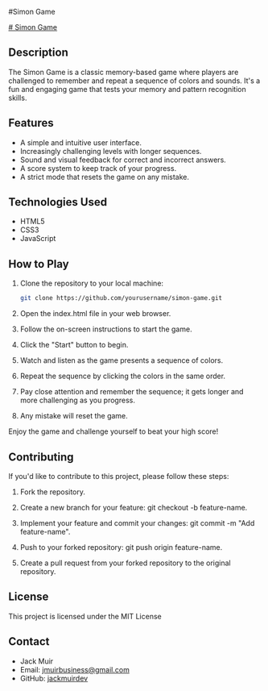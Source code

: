 #Simon Game

[# Simon Game](https://the-simons-game.netlify.app/)

## Description

The Simon Game is a classic memory-based game where players are challenged to remember and repeat a sequence of colors and sounds. It's a fun and engaging game that tests your memory and pattern recognition skills.

## Features

- A simple and intuitive user interface.
- Increasingly challenging levels with longer sequences.
- Sound and visual feedback for correct and incorrect answers.
- A score system to keep track of your progress.
- A strict mode that resets the game on any mistake.

## Technologies Used

- HTML5
- CSS3
- JavaScript

## How to Play

1. Clone the repository to your local machine:

   ```bash
   git clone https://github.com/yourusername/simon-game.git
   
2. Open the index.html file in your web browser.

3. Follow the on-screen instructions to start the game.

5. Click the "Start" button to begin.

6. Watch and listen as the game presents a sequence of colors.

7. Repeat the sequence by clicking the colors in the same order.
   
8. Pay close attention and remember the sequence; it gets longer and more challenging as you progress.

9. Any mistake will reset the game.

Enjoy the game and challenge yourself to beat your high score!

## Contributing
If you'd like to contribute to this project, please follow these steps:

1. Fork the repository.

2. Create a new branch for your feature: git checkout -b feature-name.

3. Implement your feature and commit your changes: git commit -m "Add feature-name".

4. Push to your forked repository: git push origin feature-name.

5. Create a pull request from your forked repository to the original repository.

## License
This project is licensed under the MIT License

## Contact

- Jack Muir
- Email: jmuirbusiness@gmail.com
- GitHub: [jackmuirdev](https://github.com/jackmuirdev)
